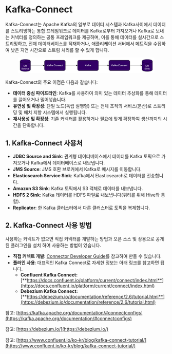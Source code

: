 # Kafka-Connect

Kafka-Connect는 Apache Kafka의 일부로 데이터 시스템과 Kafka사이에서 데이터를 스트리밍하는 통합 프레임워크로 데이터를 Kafka로부터 가져오거나 Kafka로 보내는 커넥터를 정의하는 공통 프레임워크를 제공하며, 이를 통해 데이터를 실시간으로 스트리밍하고, 전체 데이터베이스를 적재하거나, 애플리케이션 서버에서 메트릭을 수집하여 낮은 지연 시간으로 스트림 처리를 할 수 있게 합니다.

<figure><img src="../../../../.gitbook/assets/image (519).png" alt=""><figcaption></figcaption></figure>

Kafka-Connect의 주요 이점은 다음과 같습니다:

* **데이터 중심 파이프라인**: Kafka를 사용하여 의미 있는 데이터 추상화를 통해 데이터를 끌어오거나 밀어넣습니다.
* **유연성 및 확장성**: 단일 노드(독립 실행형) 또는 전체 조직의 서비스(분산)로 스트리밍 및 배치 지향 시스템에서 실행됩니다.
* **재사용성 및 확장성**: 기존 커넥터를 활용하거나 필요에 맞게 확장하여 생산까지의 시간을 단축합니다.

## 1.   Kafka-Connect 사용처

* **JDBC Source and Sink**: 관계형 데이터베이스에서 데이터를 Kafka 토픽으로 가져오거나 Kafka에서 데이터베이스로 내보냅니다.
* **JMS Source**: JMS 호환 브로커에서 Kafka로 메시지를 이동합니다.
* **Elasticsearch Service Sink**: Kafka에서 Elasticsearch로 데이터를 전송합니다.
* **Amazon S3 Sink**: Kafka 토픽에서 S3 객체로 데이터를 내보냅니다.
* **HDFS 2 Sink**: Kafka 데이터를 HDFS 파일로 내보냅니다(쿼리를 위해 Hive와 통합).
* **Replicator**: 한 Kafka 클러스터에서 다른 클러스터로 토픽을 복제합니다.

## 2.  Kafka-Connect 사용 방법

사용하는 커넥트가 없으면 직접 커넥터를 개발하는 방법과 오픈 소스 및 상용으로 공개된 플러그인을 설치 하여 사용하는 방법이 있습니다.

* **직접 커넥트 개발**: [Connector Developer Guide](https://docs.confluent.io/platform/current/connect/devguide.html)를 참고하여 만들 수 있습니다.
* **플러인 사용**: 대표적인 Kafka Connect로 자세한 정보는 아래 링크를 참고하면 됩니다.
  * **Confluent Kafka Connect:** [**https://docs.confluent.io/platform/current/connect/index.html**](https://docs.confluent.io/platform/current/connect/index.html)
  * **Debezium Kafka Connect:** [**https://debezium.io/documentation/reference/2.6/tutorial.html**](https://debezium.io/documentation/reference/2.6/tutorial.html)

참고: [https://kafka.apache.org/documentation/#connectconfigs](https://kafka.apache.org/documentation/#connectconfigs)

참고: [https://debezium.io/](https://debezium.io/)

참고: [https://www.confluent.io/ko-kr/blog/kafka-connect-tutorial/](https://www.confluent.io/ko-kr/blog/kafka-connect-tutorial/)

